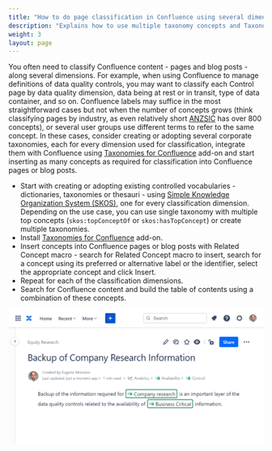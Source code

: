 ```yaml
---
title: "How to do page classification in Confluence using several dimensions?"
description: "Explains how to use multiple taxonomy concepts and Taxonomies for Confluence add-on to implement faceted classification for Confluence pages and blog posts."
weight: 3
layout: page
---
```


You often need to classify Confluence content - pages and blog posts - along several dimensions. For example, when using Confluence to manage definitions of data quality controls, you may want to classify each Control page by data quality dimension, data being at rest or in transit, type of data container, and so on. Confluence labels may suffice in the most straightforward cases but not when the number of concepts grows (think classifying pages by industry, as even relatively short [ANZSIC](https://github.com/cadmiumkitty/anzsic-taxonomy) has over 800 concepts), or several user groups use different terms to refer to the same concept. In these cases, consider creating or adopting several corporate taxonomies, each for every dimension used for classification, integrate them with Confluence using [Taxonomies for Confluence](https://marketplace.atlassian.com/apps/1226218/taxonomies-for-confluence) add-on and start inserting as many concepts as required for classification into Confluence pages or blog posts.

* Start with creating or adopting existing controlled vocabularies - dictionaries, taxonomies or thesauri - using [Simple Knowledge Organization System (SKOS)](https://www.w3.org/2004/02/skos/), one for every classification dimension. Depending on the use case, you can use single taxonomy with multiple top concepts (`skos:topConceptOf` or `skos:hasTopConcept`) or create multiple taxonomies.
* Install [Taxonomies for Confluence](https://marketplace.atlassian.com/apps/1226218/taxonomies-for-confluence) add-on.
* Insert concepts into Confluence pages or blog posts with Related Concept macro - search for Related Concept macro to insert, search for a concept using its preferred or alternative label or the identifier, select the appropriate concept and click Insert.
* Repeat for each of the classification dimensions.
* Search for Confluence content and build the table of contents using a combination of these concepts.

![Using Taxonomy for Policy and Data Criticality Taxonomy to manage data quality controls documentation in Confluence](/images/tfc-faq/faceted-classification.png "Using Taxonomy for Policy and Data Criticality Taxonomy to manage data quality controls documentation in Confluence.")